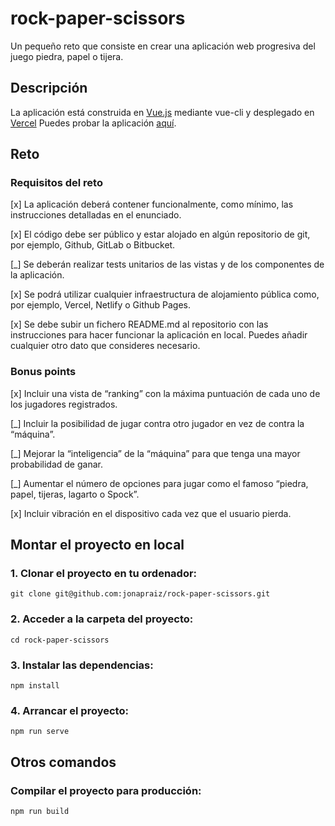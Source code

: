 # rock-paper-scissors

Un pequeño reto que consiste en crear una aplicación web progresiva del juego piedra, papel o tijera.

## Descripción
La aplicación está construida en [Vue.js](https://vuejs.org/) mediante vue-cli y desplegado en [Vercel](https://vercel.com/)
Puedes probar la aplicación [aquí](https://rock-paper-scissors-jonapraiz.vercel.app/).

## Reto
### Requisitos del reto
[x] La aplicación deberá contener funcionalmente, como mínimo, las instrucciones detalladas en el enunciado.

[x] El código debe ser público y estar alojado en algún repositorio de git, por ejemplo, Github, GitLab o Bitbucket.

[_] Se deberán realizar tests unitarios de las vistas y de los componentes de la aplicación.

[x] Se podrá utilizar cualquier infraestructura de alojamiento pública como, por ejemplo, Vercel, Netlify o Github Pages.

[x] Se debe subir un fichero README.md al repositorio con las instrucciones para hacer funcionar la aplicación en local. Puedes añadir cualquier otro dato que consideres necesario.

### Bonus points
[x] Incluir una vista de “ranking” con la máxima puntuación de cada uno de los jugadores registrados.

[_] Incluir la posibilidad de jugar contra otro jugador en vez de contra la “máquina”.

[_] Mejorar la “inteligencia” de la “máquina” para que tenga una mayor probabilidad de ganar.

[_] Aumentar el número de opciones para jugar como el famoso “piedra, papel, tijeras, lagarto o Spock”.

[x] Incluir vibración en el dispositivo cada vez que el usuario pierda.

## Montar el proyecto en local

### 1. Clonar el proyecto en tu ordenador:
```
git clone git@github.com:jonapraiz/rock-paper-scissors.git
```

### 2. Acceder a la carpeta del proyecto:
```
cd rock-paper-scissors
```

### 3. Instalar las dependencias:
```
npm install
```

### 4. Arrancar el proyecto:
```
npm run serve
```

## Otros comandos

### Compilar el proyecto para producción:
```
npm run build
```
